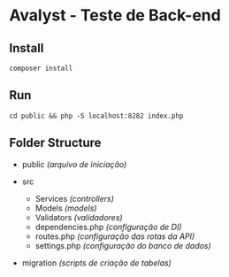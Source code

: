 # Avalyst - Teste de Back-end

## Install

`composer install`

## Run

`cd public && php -S localhost:8282 index.php`

## Folder Structure

- public *(arquivo de iniciação)*

- src  
  - Services *(controllers)*
  - Models *(models)*
  - Validators *(validadores)*
  - dependencies.php *(configuração de DI)*
  - routes.php *(configuração das rotas da API)*
  - settings.php *(configuração do banco de dados)*

- migration *(scripts de criação de tabelas)*

